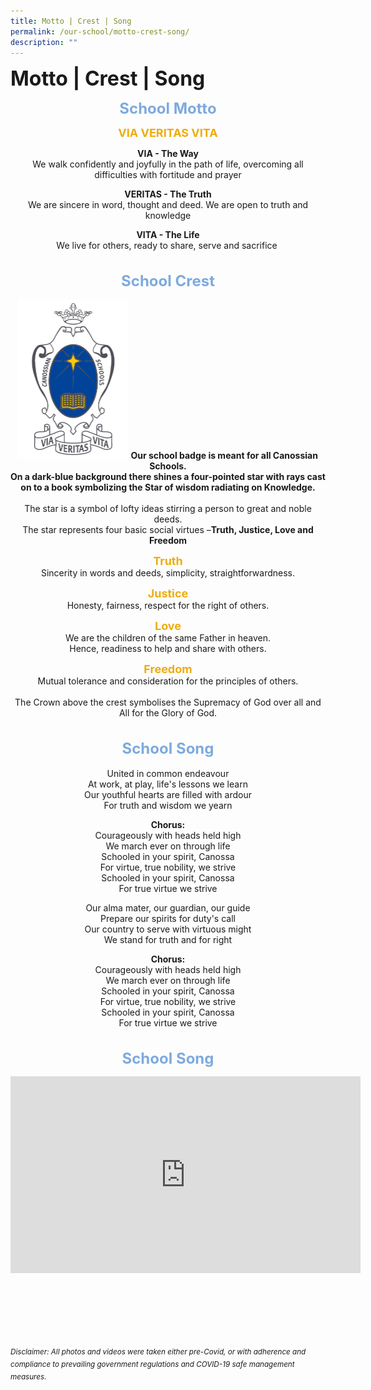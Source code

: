 ```yaml
---
title: Motto | Crest | Song
permalink: /our-school/motto-crest-song/
description: ""
---
```

<b><font size=6>Motto | Crest | Song</font></b>

<center>

<b><font size=5 color="#7daadf">School Motto</font></b>

<b><font size=4 color="#eeac0d">VIA VERITAS VITA</font></b>

<b>VIA - The Way</b>
<br>
We walk confidently and joyfully in the path of life, overcoming all difficulties with fortitude and prayer

<b>VERITAS - The Truth</b>
<br>
We are sincere in word, thought and deed. We are open to truth and knowledge

<b>VITA - The Life</b>
<br>
We live for others, ready to share, serve and sacrifice 
<br>
<br>
<br>
**<font size=5 color="#7daadf">School Crest</font>**

<img src="/images/Our%20School/School%20Crest.jpg" style="width:35%">

<b>
Our school badge is meant for all Canossian Schools.<br>
On a dark-blue background there shines a four-pointed star with rays cast<br>
on to a book symbolizing the Star of wisdom radiating on Knowledge.
</b>
<br>
<br>
The star is a symbol of lofty ideas stirring a person to great and noble deeds.<br>
	The star represents four basic social virtues –<b>Truth, Justice, Love and Freedom</b>

<b><font size=4 color="#eeac0d">Truth</font></b>
<br>
Sincerity in words and deeds, simplicity, straightforwardness.

<b><font size=4 color="#eeac0d">Justice</font></b>
<br>
Honesty, fairness, respect for the right of others.

<b><font size=4 color="#eeac0d">Love</font></b>
<br>
We are the children of the same Father in heaven.<br>
Hence, readiness to help and share with others.

<b><font size=4 color="#eeac0d">Freedom</font></b>
<br>
Mutual tolerance and consideration for the principles of others.
<br>
<br>
The Crown above the crest symbolises the Supremacy of God over all and All for the Glory of God.
<br>
<br>
<br>
<b><font size=5 color="#7daadf">School Song</font></b>
<br>
<br>
United in common endeavour  
At work, at play, life's lessons we learn  
Our youthful hearts are filled with ardour  
For truth and wisdom we yearn  

<b>Chorus:</b>
<br>
Courageously with heads held high  
We march ever on through life  
Schooled in your spirit, Canossa  
For virtue, true nobility, we strive  
Schooled in your spirit, Canossa  
For true virtue we strive  
  
Our alma mater, our guardian, our guide  
Prepare our spirits for duty's call  
Our country to serve with virtuous might  
We stand for truth and for right

<b>Chorus:</b>
<br>
Courageously with heads held high  
We march ever on through life  
Schooled in your spirit, Canossa  
For virtue, true nobility, we strive  
Schooled in your spirit, Canossa  
For true virtue we strive  
<br>
<br>
<b><font size=5 color="#7daadf">School Song</font></b>
<br>
<iframe width="560" height="315" src="https://www.youtube.com/embed/phtGL_WeE4c" title="YouTube video player" frameborder="0" allow="accelerometer; autoplay; clipboard-write; encrypted-media; gyroscope; picture-in-picture" allowfullscreen></iframe>

</center>

<br><br><br><br><br><br>
<sup>_Disclaimer: All photos and videos were taken either pre-Covid, or with adherence and compliance to prevailing government regulations and COVID-19 safe management measures._</sup>